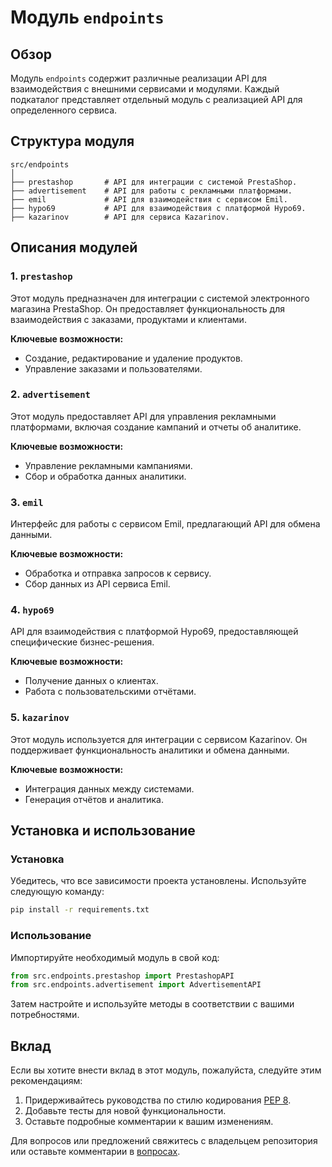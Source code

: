 # Модуль `endpoints`

## Обзор

Модуль `endpoints` содержит различные реализации API для взаимодействия с внешними сервисами и модулями. Каждый подкаталог представляет отдельный модуль с реализацией API для определенного сервиса.

## Структура модуля

```
src/endpoints
│
├── prestashop       # API для интеграции с системой PrestaShop.
├── advertisement    # API для работы с рекламными платформами.
├── emil             # API для взаимодействия с сервисом Emil.
├── hypo69           # API для взаимодействия с платформой Hypo69.
├── kazarinov        # API для сервиса Kazarinov.
```

## Описания модулей

### 1. `prestashop`

Этот модуль предназначен для интеграции с системой электронного магазина PrestaShop. Он предоставляет функциональность для взаимодействия с заказами, продуктами и клиентами.

**Ключевые возможности:**

* Создание, редактирование и удаление продуктов.
* Управление заказами и пользователями.

### 2. `advertisement`

Этот модуль предоставляет API для управления рекламными платформами, включая создание кампаний и отчеты об аналитике.

**Ключевые возможности:**

* Управление рекламными кампаниями.
* Сбор и обработка данных аналитики.

### 3. `emil`

Интерфейс для работы с сервисом Emil, предлагающий API для обмена данными.

**Ключевые возможности:**

* Обработка и отправка запросов к сервису.
* Сбор данных из API сервиса Emil.

### 4. `hypo69`

API для взаимодействия с платформой Hypo69, предоставляющей специфические бизнес-решения.

**Ключевые возможности:**

* Получение данных о клиентах.
* Работа с пользовательскими отчётами.

### 5. `kazarinov`

Этот модуль используется для интеграции с сервисом Kazarinov. Он поддерживает функциональность аналитики и обмена данными.

**Ключевые возможности:**

* Интеграция данных между системами.
* Генерация отчётов и аналитика.


## Установка и использование

### Установка

Убедитесь, что все зависимости проекта установлены. Используйте следующую команду:

```bash
pip install -r requirements.txt
```

### Использование

Импортируйте необходимый модуль в свой код:

```python
from src.endpoints.prestashop import PrestashopAPI
from src.endpoints.advertisement import AdvertisementAPI
```

Затем настройте и используйте методы в соответствии с вашими потребностями.


## Вклад

Если вы хотите внести вклад в этот модуль, пожалуйста, следуйте этим рекомендациям:

1. Придерживайтесь руководства по стилю кодирования [PEP 8](https://peps.python.org/pep-0008/).
2. Добавьте тесты для новой функциональности.
3. Оставьте подробные комментарии к вашим изменениям.

Для вопросов или предложений свяжитесь с владельцем репозитория или оставьте комментарии в [вопросах](#).